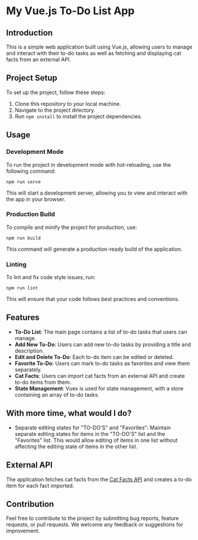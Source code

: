 # My Vue.js To-Do List App

## Introduction
This is a simple web application built using Vue.js, allowing users to manage and interact with their to-do tasks as well as fetching and displaying cat facts from an external API. 

## Project Setup
To set up the project, follow these steps:

1. Clone this repository to your local machine.
2. Navigate to the project directory.
3. Run `npm install` to install the project dependencies.

## Usage

### Development Mode
To run the project in development mode with hot-reloading, use the following command:

```
npm run serve
```


This will start a development server, allowing you to view and interact with the app in your browser.

### Production Build
To compile and minify the project for production, use:

```
npm run build
```

This command will generate a production-ready build of the application.

### Linting
To lint and fix code style issues, run:

```
npm run lint
```

This will ensure that your code follows best practices and conventions.

## Features

- **To-Do List**: The main page contains a list of to-do tasks that users can manage.
- **Add New To-Do**: Users can add new to-do tasks by providing a title and description.
- **Edit and Delete To-Do**: Each to-do item can be edited or deleted.
- **Favorite To-Do**: Users can mark to-do tasks as favorites and view them separately.
- **Cat Facts**: Users can import cat facts from an external API and create to-do items from them.
- **State Management**: Vuex is used for state management, with a store containing an array of to-do tasks.

## With more time, what would I do?
- Separate editing states for "TO-DO'S" and "Favorites": Maintain separate editing states for items in the "TO-DO'S" list and the "Favorites" list. This would allow editing of items in one list without affecting the editing state of items in the other list.

## External API
The application fetches cat facts from the [Cat Facts API](https://alexwohlbruck.github.io/cat-facts/) and creates a to-do item for each fact imported.

## Contribution
Feel free to contribute to the project by submitting bug reports, feature requests, or pull requests. We welcome any feedback or suggestions for improvement.
